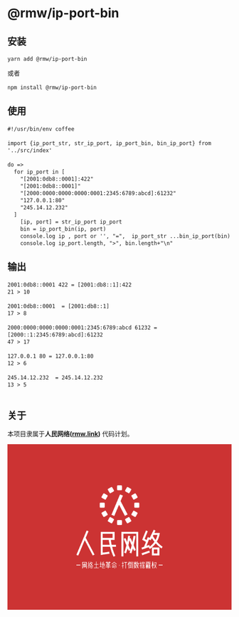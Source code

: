 <!-- 本文件由 ./readme.make.md 自动生成，请不要直接修改此文件 -->

# @rmw/ip-port-bin

##  安装

```
yarn add @rmw/ip-port-bin
```

或者

```
npm install @rmw/ip-port-bin
```

## 使用

```
#!/usr/bin/env coffee

import {ip_port_str, str_ip_port, ip_port_bin, bin_ip_port} from '../src/index'

do =>
  for ip_port in [
    "[2001:0db8::0001]:422"
    "[2001:0db8::0001]"
    "[2000:0000:0000:0000:0001:2345:6789:abcd]:61232"
    "127.0.0.1:80"
    "245.14.12.232"
  ]
    [ip, port] = str_ip_port ip_port
    bin = ip_port_bin(ip, port)
    console.log ip , port or '', "=",  ip_port_str ...bin_ip_port(bin)
    console.log ip_port.length, ">", bin.length+"\n"

```

## 输出

```
2001:0db8::0001 422 = [2001:db8::1]:422
21 > 10

2001:0db8::0001  = [2001:db8::1]
17 > 8

2000:0000:0000:0000:0001:2345:6789:abcd 61232 = [2000::1:2345:6789:abcd]:61232
47 > 17

127.0.0.1 80 = 127.0.0.1:80
12 > 6

245.14.12.232  = 245.14.12.232
13 > 5


```

## 关于

本项目隶属于**人民网络([rmw.link](//rmw.link))** 代码计划。

![人民网络](https://raw.githubusercontent.com/rmw-link/logo/master/rmw.red.bg.svg)
